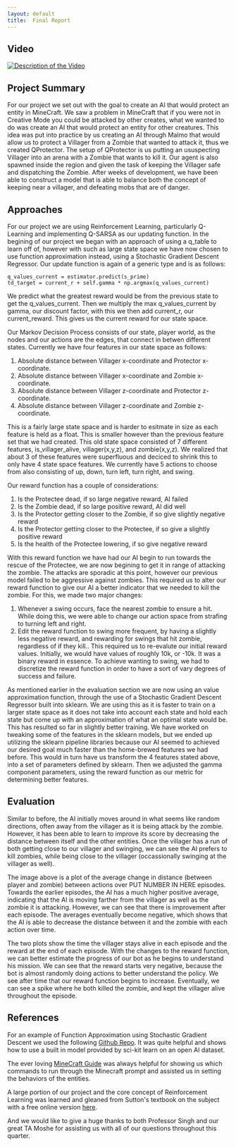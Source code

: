 ```yaml
---
layout: default
title:  Final Report
---
```


## Video

[![Description of the Video](https://img.youtube.com/vi/FI3aW0RabBg/0.jpg)](https://www.youtube.com/watch?v=FI3aW0RabBg)

## Project Summary
For our project we set out with the goal to create an AI that would protect an entity in MineCraft. We saw a problem in MineCraft that if you were not in Creative Mode you could be attacked by other creates, what we wanted to do was create an AI that would protect an entity for other creatures.
This idea was put into practice by us creating an AI through Malmo that would allow us to protect a Villager from a Zombie that wanted to attack it, thus we created QProtector.
The setup of QProtector is us putting an ususpecting Villager into an arena with a Zombie that wants to kill it. Our agent is also spawned inside the region and given the task of keeping the Villager safe and dispatching the Zombie. After weeks of development, we have been able to construct a model that is able to balance both the concept of keeping near a villager, and defeating mobs that are of danger.


## Approaches
For our project we are using Reinforcement Learning, particularly Q-Learning and implementing Q-SARSA as our updating function.
In the begining of our project we began with an approach of using a q_table to learn off of, however with such as large state space
we have now chosen to use function approximation instead, using a Stochastic Gradient Descent Regressor. Our update function is again of a
generic type and is as follows:
```
q_values_current = estimator.predict(s_prime)
td_target = current_r + self.gamma * np.argmax(q_values_current)
```
We predict what the greatest reward would be from the previous state to get the q_values_current. Then we multiply the max q_values_current by gamma, our discount factor, with this
we then add current_r, our current_reward. This gives us the current reward for our state space.

Our Markov Decision Process consists of our state, player world, as the nodes and our actions are the edges, that connect in betwen different states. Currently we have four features in our state space as follows:
1. Absolute distance between Villager x-coordinate and Protector x-coordinate.
2. Absolute distance between Villager x-coordinate and Zombie x-coordinate.
3. Absolute distance between Villager z-coordinate and Protector z-coordinate.
4. Absolute distance between Villager z-coordinate and Zombie z-coordinate.

This is a fairly large state space and is harder to esitmate in size as each feature is held as a float. This is smaller however than the previous feature set that we had created.
This old state space consisted of 7 different features, is_villager_alive, villager(x,y,z), and zombie(x,y,z). We realized that about 3 of these features were superfluous and deciced
to shrink this to only have 4 state space features. We currently have 5 actions to choose from also consisting of up, down, turn left, turn right, and swing.

Our reward function has a couple of considerations:
1. Is the Protectee dead, if so large negative reward, AI failed
2. Is the Zombie dead, if so large positive reward, AI did well
3. Is the Protector getting closer to the Zombie, if so give slightly negative reward
4. Is the Protector getting closer to the Protectee, if so give a slightly positive reward
5. Is the health of the Protectee lowering, if so give negative reward

With this reward function we have had our AI begin to run towards the rescue of the Protectee, we are now begining to get it in range of attacking the zombie. The attacks are sporadic at this point, however our previous model failed to be aggressive against zombies. This required us to alter our reward function to give our AI a better indicator that we needed to kill the zombie. For this, we made two major changes:
1. Whenever a swing occurs, face the nearest zombie to ensure a hit. While doing this, we were able to change our action space from strafing to turning left and right. 
2. Edit the reward function to swing more frequent, by having a slightly less negative reward, and rewarding for swings that hit zombie, regardless of if they kill.. This required us to re-evalute our initial reward values. Initially, we would have values of roughly 10k, or -10k. It was a binary reward in essence. To achieve wanting to swing, we had to discretize the reward function in order to have a sort of vary degrees of success and failure. 


As mentioned earlier in the evaluation section we are now using an value approximation function, through the use of a Stochastic Gradient Descent Regressor built into sklearn.
We are using this as it is faster to train on a larger state space as it does not take into account each state and hold each state but come up with an approximation of what an
optimal state would be. This has resulted so far in slightly better training. We have worked on tweaking some of the features in the sklearn models, but we ended up utilizing the sklearn pipeline libraries because our AI seemed to achieved our desired goal much faster than the home-brewed features we had before. This would in turn have us transform the 4 features stated above, into a set of parameters defined by sklearn. Then we adjusted the gamma component parameters, using the reward function as our metric for determining better features. 

## Evaluation
Similar to before, the AI initially moves around in what seems like random directions, often away from the villager as it is being attack by the zombie. However, it has been able to learn to improve its score by decreasing the distance between itself and the other entities. Once the villager has a run of both getting close to our villager and swinging, we can see the AI prefers to kill zombies, while being close to the villager (occassionally swinging at the villager as well). 

The image above is a plot of the average change in distance (between player and zombie) between actions over PUT NUMBER IN HERE episodes. Towards the earlier episodes, the AI has a much higher positive average, indicating that the AI is moving farther from the villager as well as the zombie it is attacking. However, we can see that there is improvement after each episode. The averages eventually become negative, which shows that the AI is able to decrease the distance between it and the zombie with each action over time.


The two plots show the time the villager stays alive in each episode and the reward at the end of each episode. With the changes to the reward function, we can better estimate the progress of our bot as he begins to understand his mission. We can see that the reward starts very negative, because the bot is almost randomly doing actions to better understand the policy. We see after time that our reward function begins to increase. Eventually, we can see a spike where he both killed the zombie, and kept the villager alive throughout the episode.

## References
For an example of Function Approximation using Stochastic Gradient Descent we used the following [Github Repo](https://github.com/dennybritz/reinforcement-learning/blob/master/FA/Q-Learning%20with%20Value%20Function%20Approximation%20Solution.ipynb).
It was quite helpful and shows how to use a built in model provided by sci-kit learn on an open AI dataset.

The ever loving [MineCraft Guide](http://minecraft.gamepedia.com/Commands) was always helpful for showing us which commands to run through the Minecraft prompt and assisted us in setting the behaviors of the entities.

A large portion of our project and the core concept of Reinforcement Learning was learned and gleaned from Sutton's textbook on the subject with a free online version [here](http://incompleteideas.net/sutton/book/the-book-1st.html).

And we would like to give a huge thanks to both Professor Singh and our great TA Moshe for assisting us with all of our questions throughout this quarter.